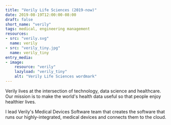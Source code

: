 ```yaml
---
title: "Verily Life Sciences (2019-now)"
date: 2019-08-19T12:00:00-08:00
draft: false
short_name: "verily"
tags: medical, engineering management
resources:
- src: "verily.svg"
  name: verily
- src: "verily_tiny.jpg"
  name: verily_tiny
entry_media:
- image:
    resource: "verily"
    lazyload: "verily_tiny"
    alt: "Verily Life Sciences wordmark"
---
```

Verily lives at the intersection of technology, data science and healthcare. Our mission is to make the world's health data useful so that people enjoy healthier lives.

I lead Verily's Medical Devices Software team that creates the software that runs our highly-integrated, medical devices and connects them to the cloud.
